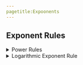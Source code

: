 ```yaml
---
pagetitle:Expoonents
---
```


## Exponent Rules

<details>
<summary>Power Rules</summary>
<p>

### Power of a Product

#### Single Term in Parentheses

###### Rule

$$\left(a^m\right)^n=a^{m \cdot n}$$

> When raising an exponent to another exponent, such as $\left(a^m\right)^n=a^{m \cdot n}$, you *multiply* the exponents.

###### Examples

1. Given: $\left(x^2\right)^5$ apply the `power of a product rule` to simplify the expression.

    <details><summary>Show/Hide Solution</summary>
    <p>
        \begin{align*}
            \left(x^2\right)^5 &=& \\ 
            &= \left(x^{2 \cdot 5}\right)  \textrm{ You multiply the exponents.}\\ 
            &= x^{10} \textrm{ } \blacksquare
        \end{align*}
    </p>
    </details>

#### Multiple Terms in Parentheses    

###### Rule

$$(ab)^c=\left(a^c \cdot b^c\right)$$

> If there are multiple items inside the parentheses like $(ab)^c$ then you must distribute the outer exponent to *each term* such that $(ab)^c = (a^c \cdot b^c)$.

###### Examples

1. Given: $\left(2x^{3}\right)^2$ apply the `power rule of a product rule` to simplify the expression.

<details><summary>Show/Hide Solution</summary>
<p>
    
\begin{align*}
  \left(2x^3\right)^2 &=& \\ 
  &= \left(2^{1 \cdot 2}x^{3 \cdot 2}\right) \textrm{ Distribute multiply exponents.}\\ 
  &= 2^2x^6 \\
  &= 4x^6 \textrm{ } \blacksquare
\end{align*}
    
</p>
</details>

### Power of a Quotient

###### General Rule

$$\left(\frac{a}{b} \right )^m = \frac{a^m}{b^m}$$

> If you have a fraction raised to an exponent distribute multiply the outside exponent to the exponents of the numerator and denominator bases.

#### Fraction Terms Have No Exponents

###### Rule

$$\left(\frac{a}{b} \right )^m = \frac{a^m}{b^m}$$

#### Fraction Terms Have Exponents

###### Rule

$$\left(\frac{a^m}{b^n} \right )^p = \frac{a^{m \cdot p}}{b^{m \cdot p}}$$

###### Examples

1. Given $\left(\frac{2x^2y^5}{3z^7}\right)^2$ simplify the expression using the `Product of a Quotient Rule`.

    <details><summary>Show/Hide Solution</summary>
    <p>
       \begin{align*}
            \left(\frac{2x^2y^5}{3z^7}\right)^2 &=& \\
            &= \frac{2^{1 \cdot 2}x^{2 \cdot 2}y^{5 \cdot 2}}{3^{1 \cdot 2}z^{7 \cdot 2}} \\
            &= \frac{2^2x^4y^{10}}{3^2z^{14}} \\
            &= \frac{4x^4y{10}}{9z^{14}} \blacksquare
        \end{align*}
    </p>
    </details>

</p>
</details>

<details>
<summary>Logarithmic Exponent Rule</summary>
<p>

###### Rule

\begin{equation}
  \textrm{If } a^m = a^n \textrm{ then  } m=n.
\end{equation}

Here is a more thorough explanation:

\begin{align*}
    a^m &= a^n \\
    \ln{\left(a^m \right)} &= \ln{\left(a^n\right)} \\
    \ln{(a)} \cdot m &= \ln{(a)} \cdot n \\
    \frac{\ln{(a)}}{\ln{(a)}} \cdot m &= \frac{\ln{(a)}}{\ln{(a)}} \cdot n \\
    \therefore m &= n
\end{align*}

> If the bases are the same on both sides of the equals sign then the exponents are equal to each other.

###### Examples

1. For what value(s) of $x$ is the equation $4^{2x+7}=4^{19}$ `true`?

    <details><summary>Show/Hide Solution</summary>
    <p>
    
    \begin{align*}
        4^{2x+7} &= 4^{19} && \textrm{ Given} \\
        \ln(4^{2x+7}) &= \ln(4^{19}) && \textrm{ Take the Natural Logarithm of both sides.} \\
        (2x+7) \cdot \ln(4) &= (19) \cdot \ln(4) && \textrm{ The exponents are now brought down in front.} \\
        (2x+7) \cdot \frac{\ln(4)}{\ln(4)} &= (19) \cdot \frac{\ln(4)}{\ln(4)} && \textrm{ Divide both sides by }\ln(4)\textrm{.} \\
        2x + 7 &= 19 && \textrm{ Simplify and get ready to solve this simple equation.} \\
        2x + 7 - 7 &= 19 - 7 && \textrm{ Subtraction property of equality.} \\
        2x &= 12 && \textrm{ Simplify.} \\
        \frac{2x}{2} &= \frac{12}{2} && \textrm{ Divide both sides by the }x\textrm{ coefficient of }2\textrm{.} \\
        x &= 6 && \textrm{ Simplify.} \\
        \therefore 4^{2x+7} &= 4^{19} \textrm{ is true when } x \textrm{ = } 6\textrm{.}\blacksquare &&
\end{align*}
    
    </p>
    </details>
